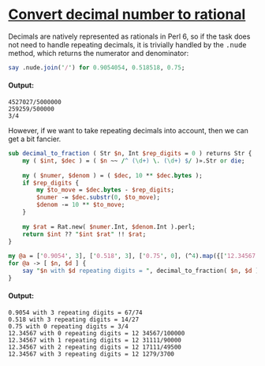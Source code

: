 [1]: http://rosettacode.org/wiki/Convert_decimal_number_to_rational

# [Convert decimal number to rational][1]

Decimals are natively represented as rationals in Perl 6, so if the task does not need to handle repeating decimals, it is trivially handled by the <tt>.nude</tt> method, which returns the numerator and denominator:

```perl
say .nude.join('/') for 0.9054054, 0.518518, 0.75;
```

#### Output:
```
4527027/5000000
259259/500000
3/4
```


However, if we want to take repeating decimals into account, then we can get a bit fancier.

```perl
sub decimal_to_fraction ( Str $n, Int $rep_digits = 0 ) returns Str {
    my ( $int, $dec ) = ( $n ~~ /^ (\d+) \. (\d+) $/ )».Str or die;
 
    my ( $numer, $denom ) = ( $dec, 10 ** $dec.bytes );
    if $rep_digits {
        my $to_move = $dec.bytes - $rep_digits;
        $numer -= $dec.substr(0, $to_move);
        $denom -= 10 ** $to_move;
    }
 
    my $rat = Rat.new( $numer.Int, $denom.Int ).perl;
    return $int ?? "$int $rat" !! $rat;
}
 
my @a = ['0.9054', 3], ['0.518', 3], ['0.75', 0], (^4).map({['12.34567', $_]});
for @a -> [ $n, $d ] {
    say "$n with $d repeating digits = ", decimal_to_fraction( $n, $d );
}
```

#### Output:
```
0.9054 with 3 repeating digits = 67/74
0.518 with 3 repeating digits = 14/27
0.75 with 0 repeating digits = 3/4
12.34567 with 0 repeating digits = 12 34567/100000
12.34567 with 1 repeating digits = 12 31111/90000
12.34567 with 2 repeating digits = 12 17111/49500
12.34567 with 3 repeating digits = 12 1279/3700
```